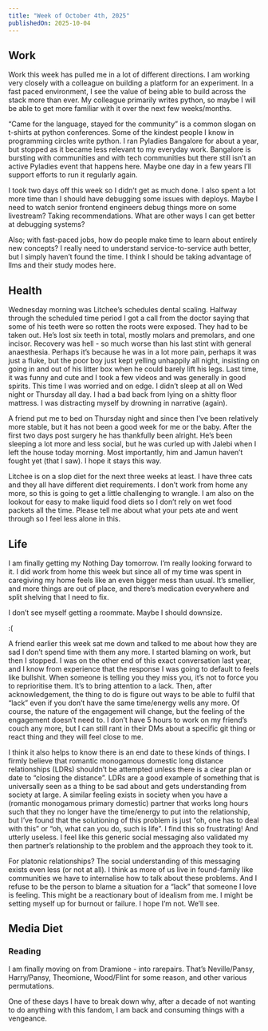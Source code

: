 ```yaml
---
title: "Week of October 4th, 2025"
publishedOn: 2025-10-04
---
```


## Work

Work this week has pulled me in a lot of different directions. I am working very closely with a colleague on building a platform for an experiment. In a fast paced environment, I see the value of being able to build across the stack more than ever. My colleague primarily writes python, so maybe I will be able to get more familiar with it over the next few weeks/months.

“Came for the language, stayed for the community” is a common slogan on t-shirts at python conferences. Some of the kindest people I know in programming circles write python. I ran Pyladies Bangalore for about a year, but stopped as it became less relevant to my everyday work. Bangalore is bursting with communities and with tech communities but there still isn’t an active Pyladies event that happens here. Maybe one day in a few years I’ll support efforts to run it regularly again.

I took two days off this week so I didn’t get as much done. I also spent a lot more time than I should have debugging some issues with deploys. Maybe I need to watch senior frontend engineers debug things more on some livestream? Taking recommendations. What are other ways I can get better at debugging systems?

Also; with fast-paced jobs, how do people make time to learn about entirely new concepts? I really need to understand service-to-service auth better, but I simply haven’t found the time. I think I should be taking advantage of llms and their study modes here.

## Health

Wednesday morning was Litchee’s schedules dental scaling. Halfway through the scheduled time period I got a call from the doctor saying that some of his teeth were so rotten the roots were exposed. They had to be taken out. He’s lost six teeth in total, mostly molars and premolars, and one incisor. Recovery was hell - so much worse than his last stint with general anaesthesia. Perhaps it’s because he was in a lot more pain, perhaps it was just a fluke, but the poor boy just kept yelling unhappily all night, insisting on going in and out of his litter box when he could barely lift his legs. Last time, it was funny and cute and I took a few videos and was generally in good spirits. This time I was worried and on edge. I didn’t sleep at all on Wed night or Thursday all day. I had a bad back from lying on a shitty floor mattress. I was distracting myself by drowning in narrative (again).

A friend put me to bed on Thursday night and since then I’ve been relatively more stable, but it has not been a good week for me or the baby. After the first two days post surgery he has thankfully been alright. He’s been sleeping a lot more and less social, but he was curled up with Jalebi when I left the house today morning. Most importantly, him and Jamun haven’t fought yet (that I saw). I hope it stays this way.

Litchee is on a slop diet for the next three weeks at least. I have three cats and they all have different diet requirements. I don’t work from home any more, so this is going to get a little challenging to wrangle. I am also on the lookout for easy to make liquid food diets so I don’t rely on wet food packets all the time. Please tell me about what your pets ate and went through so I feel less alone in this.

## Life

I am finally getting my Nothing Day tomorrow. I’m really looking forward to it. I did work from home this week but since all of my time was spent in caregiving my home feels like an even bigger mess than usual. It’s smellier, and more things are out of place, and there’s medication everywhere and split shelving that I need to fix.

I don’t see myself getting a roommate. Maybe I should downsize.

:(

A friend earlier this week sat me down and talked to me about how they are sad I don’t spend time with them any more. I started blaming on work, but then I stopped. I was on the other end of this exact conversation last year, and I know from experience that the response I was going to default to feels like bullshit. When someone is telling you they miss you, it’s not to force you to reprioritise them. It’s to bring attention to a lack. Then, after acknowledgement, the thing to do is figure out ways to be able to fulfil that “lack” even if you don’t have the same time/energy wells any more. Of course, the nature of the engagement will change, but the feeling of the engagement doesn’t need to. I don’t have 5 hours to work on my friend’s couch any more, but I can still rant in their DMs about a specific git thing or react thing and they will feel close to me.

I think it also helps to know there is an end date to these kinds of things. I firmly believe that romantic monogamous domestic long distance relationships (LDRs) shouldn’t be attempted unless there is a clear plan or date to “closing the distance”. LDRs are a good example of something that is universally seen as a thing to be sad about and gets understanding from society at large. A similar feeling exists in society when you have a (romantic monogamous primary domestic) partner that works long hours such that they no longer have the time/energy to put into the relationship, but I’ve found that the solutioning of this problem is just “oh, one has to deal with this” or “oh, what can you do, such is life”. I find this so frustrating! And utterly useless. I feel like this generic social messaging also validated my then partner’s relationship to the problem and the approach they took to it.

For platonic relationships? The social understanding of this messaging exists even less (or not at all). I think as more of us live in found-family like communities we have to internalise how to talk about these problems. And I refuse to be the person to blame a situation for a “lack” that someone I love is feeling. This might be a reactionary bout of idealism from me. I might be setting myself up for burnout or failure. I hope I’m not. We’ll see.

## Media Diet

### Reading

I am finally moving on from Dramione - into rarepairs. That’s Neville/Pansy, Harry/Pansy, Theomione, Wood/Flint for some reason, and other various permutations.

One of these days I have to break down why, after a decade of not wanting to do anything with this fandom, I am back and consuming things with a vengeance.
